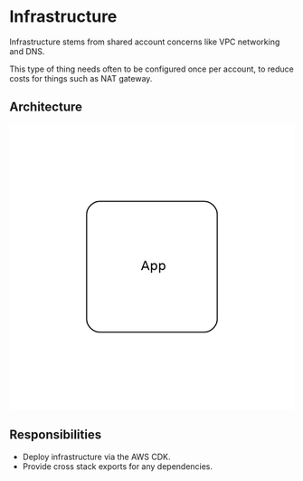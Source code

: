 # Infrastructure

Infrastructure stems from shared account concerns like VPC networking and DNS.

This type of thing needs often to be configured once per account, to reduce costs for things such as NAT gateway.

## Architecture

![](diagram.png)

## Responsibilities

- Deploy infrastructure via the AWS CDK.
- Provide cross stack exports for any dependencies.


